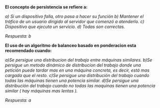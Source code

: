 **El concepto de persistencia se refiere a:**

*a) Si un dispositivo falla, otro pasa a hacer su función*
*b) Mantener el tráfico de un usuario dirigido al servidor que comenzó a atenderlo.*
*c) Dispositivo que ejecuta un servicio.*
*d) Todas son correctas.*

*Respuesta: b*

**El uso de un algoritmo de balanceo basado en ponderacion esta recomendado cuando:**

*a)Se persigue una distribucion del trabajo entre máquinas similares.*
*b)Se persigue un metodo dinámico de distribucion del trabajo donde una petición puede tardar mas en una máquina concreta, es decir, está mas cargada que el resto.*
*c)Se persigue una distribución del trabajo cuando todas las máquinas tienen una potencia similar.*
*d)Se persigue una distribución del trabajo cuando no todas las maquinas tienen una potencia similar ( hay máquinas mas lentas ).*

*Respuesta: a*
